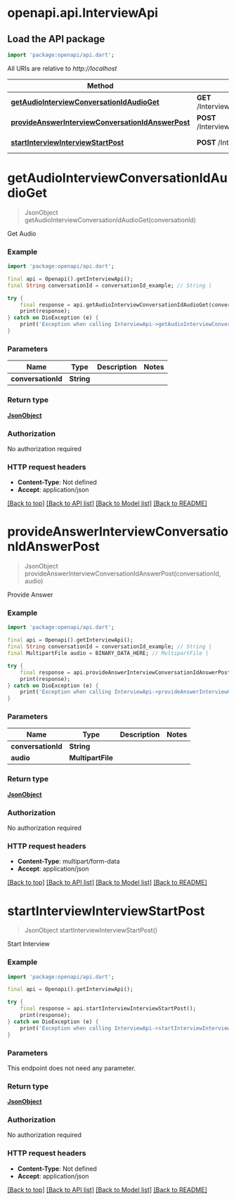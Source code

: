# openapi.api.InterviewApi

## Load the API package
```dart
import 'package:openapi/api.dart';
```

All URIs are relative to *http://localhost*

Method | HTTP request | Description
------------- | ------------- | -------------
[**getAudioInterviewConversationIdAudioGet**](InterviewApi.md#getaudiointerviewconversationidaudioget) | **GET** /Interview/{conversation_id}/audio | Get Audio
[**provideAnswerInterviewConversationIdAnswerPost**](InterviewApi.md#provideanswerinterviewconversationidanswerpost) | **POST** /Interview/{conversation_id}/answer | Provide Answer
[**startInterviewInterviewStartPost**](InterviewApi.md#startinterviewinterviewstartpost) | **POST** /Interview/start | Start Interview


# **getAudioInterviewConversationIdAudioGet**
> JsonObject getAudioInterviewConversationIdAudioGet(conversationId)

Get Audio

### Example
```dart
import 'package:openapi/api.dart';

final api = Openapi().getInterviewApi();
final String conversationId = conversationId_example; // String | 

try {
    final response = api.getAudioInterviewConversationIdAudioGet(conversationId);
    print(response);
} catch on DioException (e) {
    print('Exception when calling InterviewApi->getAudioInterviewConversationIdAudioGet: $e\n');
}
```

### Parameters

Name | Type | Description  | Notes
------------- | ------------- | ------------- | -------------
 **conversationId** | **String**|  | 

### Return type

[**JsonObject**](JsonObject.md)

### Authorization

No authorization required

### HTTP request headers

 - **Content-Type**: Not defined
 - **Accept**: application/json

[[Back to top]](#) [[Back to API list]](../README.md#documentation-for-api-endpoints) [[Back to Model list]](../README.md#documentation-for-models) [[Back to README]](../README.md)

# **provideAnswerInterviewConversationIdAnswerPost**
> JsonObject provideAnswerInterviewConversationIdAnswerPost(conversationId, audio)

Provide Answer

### Example
```dart
import 'package:openapi/api.dart';

final api = Openapi().getInterviewApi();
final String conversationId = conversationId_example; // String | 
final MultipartFile audio = BINARY_DATA_HERE; // MultipartFile | 

try {
    final response = api.provideAnswerInterviewConversationIdAnswerPost(conversationId, audio);
    print(response);
} catch on DioException (e) {
    print('Exception when calling InterviewApi->provideAnswerInterviewConversationIdAnswerPost: $e\n');
}
```

### Parameters

Name | Type | Description  | Notes
------------- | ------------- | ------------- | -------------
 **conversationId** | **String**|  | 
 **audio** | **MultipartFile**|  | 

### Return type

[**JsonObject**](JsonObject.md)

### Authorization

No authorization required

### HTTP request headers

 - **Content-Type**: multipart/form-data
 - **Accept**: application/json

[[Back to top]](#) [[Back to API list]](../README.md#documentation-for-api-endpoints) [[Back to Model list]](../README.md#documentation-for-models) [[Back to README]](../README.md)

# **startInterviewInterviewStartPost**
> JsonObject startInterviewInterviewStartPost()

Start Interview

### Example
```dart
import 'package:openapi/api.dart';

final api = Openapi().getInterviewApi();

try {
    final response = api.startInterviewInterviewStartPost();
    print(response);
} catch on DioException (e) {
    print('Exception when calling InterviewApi->startInterviewInterviewStartPost: $e\n');
}
```

### Parameters
This endpoint does not need any parameter.

### Return type

[**JsonObject**](JsonObject.md)

### Authorization

No authorization required

### HTTP request headers

 - **Content-Type**: Not defined
 - **Accept**: application/json

[[Back to top]](#) [[Back to API list]](../README.md#documentation-for-api-endpoints) [[Back to Model list]](../README.md#documentation-for-models) [[Back to README]](../README.md)

